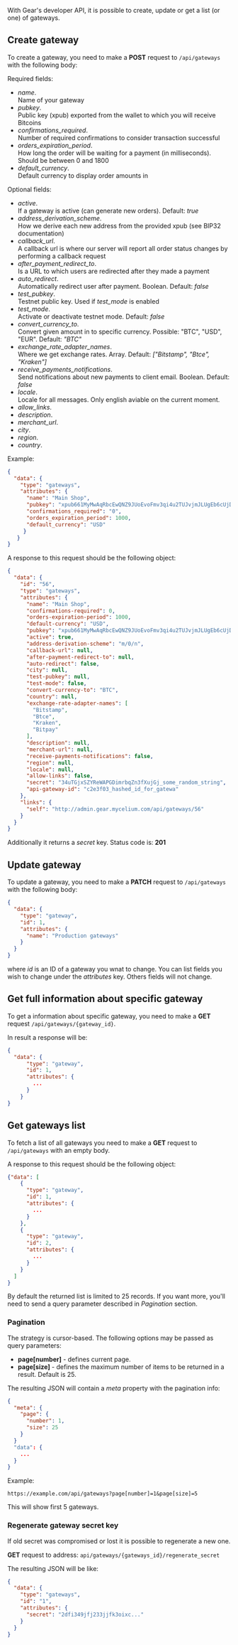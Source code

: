 With Gear's developer API, it is possible to create, update or get a list (or one) of gateways. 

## Create gateway
To create a gateway, you need to make a **POST** request to `/api/gateways` with the following body:

Required fields:

- *name*.  
  Name of your gateway
- *pubkey*.  
  Public key (xpub) exported from the wallet to which you will receive Bitcoins
- *confirmations_required*.  
  Number of required confirmations to consider transaction successful
- *orders_expiration_period*.  
  How long the order will be waiting for a payment (in milliseconds). Should be between 0 and 1800
- *default_currency*.   
  Default currency to display order amounts in

Optional fields:

- *active*.  
If a gateway is active (can generate new orders). Default: *true*
- *address_derivation_scheme*.  
  How we derive each new address from the provided xpub (see BIP32 documentation)
- *callback_url*.  
  A callback url is where our server will report all order status changes by performing a callback request
- *after_payment_redirect_to*.  
  Is a URL to which users are redirected after they made a payment
- *auto_redirect*.  
  Automatically redirect user after payment. Boolean. Default: *false*
- *test_pubkey*.  
  Testnet public key. Used if *test_mode* is enabled
- *test_mode*.  
  Activate or deactivate testnet mode. Default: *false*
- *convert_currency_to*.  
  Convert given amount in to specific currency. Possible: "BTC", "USD", "EUR". Default: *"BTC"*
- *exchange_rate_adapter_names*.  
  Where we get exchange rates. Array. Default: *["Bitstamp", "Btce", "Kraken"]*
- *receive_payments_notifications*.  
  Send notifications about new payments to client email. Boolean. Default: *false*
- *locale*.  
  Locale for all messages. Only english aviable on the current moment.
- *allow_links*.
- *description*.
- *merchant_url*.
- *city*.
- *region*.
- *country*.

Example:

```json
{
  "data": {
    "type": "gateways",
    "attributes": {
      "name": "Main Shop", 
      "pubkey": "xpub661MyMwAqRbcEwQNZ9JUoEvoFmv3qi4u2TUJvjmJLUgEb6cUjDvxPk2vkpWAyiKVXwBrHfai7hf6G5aMEKiyZ8uwKgP7tmtdzCsh3CsNeqh",
      "confirmations_required": "0",
      "orders_expiration_period": 1000,
      "default_currency": "USD"
     }
   }
}
``` 

A response to this request should be the following object:

```json
{
  "data": {
    "id": "56",
    "type": "gateways",
    "attributes": {
      "name": "Main Shop",
      "confirmations-required": 0,
      "orders-expiration-period": 1000,
      "default-currency": "USD",
      "pubkey": "xpub661MyMwAqRbcEwQNZ9JUoEvoFmv3qi4u2TUJvjmJLUgEb6cUjDvxPk2vkpWAyiKVXwBrHfai7hf6G5aMEKiyZ8uwKgP7tmtdzCsh3CsNeqh",
      "active": true,
      "address-derivation-scheme": "m/0/n",
      "callback-url": null,
      "after-payment-redirect-to": null,
      "auto-redirect": false,
      "city": null,
      "test-pubkey": null,
      "test-mode": false,
      "convert-currency-to": "BTC",
      "country": null,
      "exchange-rate-adapter-names": [
        "Bitstamp",
        "Btce",
        "Kraken",
        "Bitpay"
      ],
      "description": null,
      "merchant-url": null,
      "receive-payments-notifications": false,
      "region": null,
      "locale": null,
      "allow-links": false,
      "secret": "34uTGjxSZYReWAPGDimrbqZn3fXujGj_some_random_string",
      "api-gateway-id": "c2e3f03_hashed_id_for_gatewa"
    },
    "links": {
      "self": "http://admin.gear.mycelium.com/api/gateways/56"
    }
  }
}
```
Additionally it returns a *secret* key.
Status code is: **201**

## Update gateway
To update a gateway, you need to make a **PATCH** request to `/api/gateways` with the following body:

```json
{
  "data": {
    "type": "gateway",
    "id": 1,
    "attributes": {
      "name": "Production gateways"
    }
  }
}
```

where *id* is an ID of a gateway you wnat to change.
You can list fields you wish to change under the *attributes* key. Others fields will not change.

## Get full information about specific gateway
To get a information about specific gateway, you need to make a **GET** request `/api/gateways/{gateway_id}`.

In result a response will be:

```json
{
  "data": {
      "type": "gateway",
      "id": 1,
      "attributes": {
        ...
      }
    }
}

```

## Get gateways list
To fetch a list of all gateways you need to make a **GET** request to `/api/gateways` with an empty body.

A response to this request should be the following object:

```json
{"data": [
    {
      "type": "gateway",
      "id": 1,
      "attributes": {
        ...
      }
    },
    {
      "type": "gateway",
      "id": 2,
      "attributes": {
        ...
      }
    }
  ]
}
```
By default the returned list is limited to 25 records. If you want more, you'll need to send a query parameter described in *Pagination* section.

### Pagination
 
The strategy is cursor-based. The following options may be passed as query parameters:

  - **page[number]** - defines current page.
  - **page[size]** - defines the maximum number of items to be returned in a result. Default is 25.

The resulting JSON will contain a *meta* property with the pagination info:

```json
{
  "meta": {
    "page": {
      "number": 1,
      "size": 25
    }
  }
  "data": {
    ...
  }
}
```

Example:

```
https://example.com/api/gateways?page[number]=1&page[size]=5
```
This will show first 5 gateways.

### Regenerate gateway secret key

If old secret was compromised or lost it is possible to regenerate a new one.

**GET** request to address: `api/gateways/{gateways_id}/regenerate_secret`

The resulting JSON will be like:

```json
{
  "data": {
    "type": "gateways",
    "id": "1",
    "attributes": {
      "secret": "2dfi349jfj233jjfk3oixc..."
    }
  }
}
```
